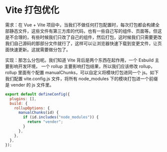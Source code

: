 # Vite 打包优化

需求：在 Vue + Vite 项目中，当我们不做任何打包配置时，每次打包都会构建全部静态文件，这些文件有第三方库的代码，也有一些自己写的组件、页面等。但这是不合理的，有些时候我们只改了自己的组件，然后打包，这时候我们只需要更改我们自己源码的那部分文件就行了，这样可以让浏览器快速下载到变更文件，让页面快速更新。这就需要做分包了。

实现：那怎么分包呢。我们知道 Vite 背后是两个东西在起作用，一个 Esbuild 主要影响开发环境， 一个 rollup 主要影响打包结果，所以我们应该修改 rollup，rollup 里面有个配置 manualChunks，可以自定义将模块打包进同一个 js。如下我们配置 vite.config.js 文件，将所有 node_modules 下的模块打包进一个前缀是 vender 的 js 文件里。

```js
export default defineConfig({
  plugins: [],
  build: {
    rollupOptions: {
      manualChunks(id) {
        if (id.includes("node_modules")) {
          return "vender";
        }
      },
    },
  },
});
```

